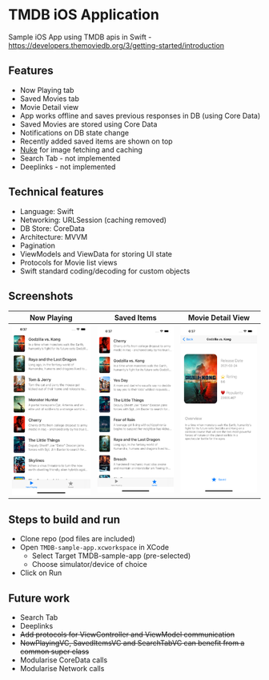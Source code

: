 # TMDB iOS Application

Sample iOS App using TMDB apis in Swift - https://developers.themoviedb.org/3/getting-started/introduction

## Features
- Now Playing tab
- Saved Movies tab
- Movie Detail view
- App works offline and saves previous responses in DB (using Core Data)
- Saved Movies are stored using Core Data
- Notifications on DB state change
- Recently added saved items are shown on top
- [Nuke](https://cocoapods.org/pods/Nuke) for image fetching and caching
- Search Tab - not implemented
- Deeplinks - not implemented

## Technical features
- Language: Swift
- Networking: URLSession (caching removed)
- DB Store: CoreData
- Architecture: MVVM
- Pagination
- ViewModels and ViewData for storing UI state
- Protocols for Movie list views
- Swift standard coding/decoding for custom objects

## Screenshots
|Now Playing|Saved Items|Movie Detail View|
|:-:|:-:|:-:|
|<img src="/Assets/NowPlaying.png" width="250"/>|<img src="/Assets/SavedItems.png" width="250"/>|<img src="/Assets/MovieDetail.png" width="250"/>|

## Steps to build and run
- Clone repo (pod files are included)
- Open `TMDB-sample-app.xcworkspace` in XCode
  - Select Target TMDB-sample-app (pre-selected)
  - Choose simulator/device of choice
- Click on Run

## Future work
- Search Tab
- Deeplinks
- ~~Add protocols for ViewController and ViewModel communication~~
- ~~NowPlayingVC, SavedItemsVC and SearchTabVC can benefit from a common super class~~
- Modularise CoreData calls
- Modularise Network calls
